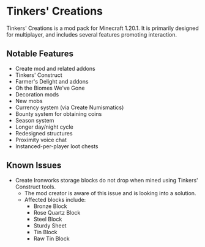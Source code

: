 # Tinkers' Creations

Tinkers' Creations is a mod pack for Minecraft 1.20.1. It is primarily designed for multiplayer, and includes several features promoting interaction.

## Notable Features

* Create mod and related addons
* Tinkers' Construct
* Farmer's Delight and addons
* Oh the Biomes We've Gone
* Decoration mods
* New mobs
* Currency system (via Create Numismatics)
* Bounty system for obtaining coins
* Season system
* Longer day/night cycle
* Redesigned structures
* Proximity voice chat
* Instanced-per-player loot chests

## Known Issues

* Create Ironworks storage blocks do not drop when mined using Tinkers' Construct tools.
  * The mod creator is aware of this issue and is looking into a solution. 
  * Affected blocks include:
    * Bronze Block
    * Rose Quartz Block
    * Steel Block
    * Sturdy Sheet
    * Tin Block
    * Raw Tin Block